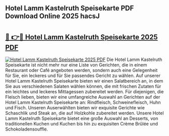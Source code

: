 ## Hotel Lamm Kastelruth Speisekarte PDF Download Online 2025 hacsJ

# <h2><a href="http://gc6sdoc.nevu.top/?p=Hotel+Lamm+Kastelruth+Speisekarte">🔗 👉🔴 Hotel Lamm Kastelruth Speisekarte 2025 PDF</a></h2>

[![Hotel Lamm Kastelruth Speisekarte 2025 PDF](https://i.imgur.com/dBaPXMq.png)](http://gc6sdoc.nevu.top/?p=Hotel+Lamm+Kastelruth+Speisekarte)
Die Hotel Lamm Kastelruth Speisekarte ist nicht mehr nur eine Liste von Gerichten, die in einem Restaurant oder Café angeboten werden, sondern auch eine Gelegenheit für Sie, ein leckeres und für Sie passendes Gericht zu wählen. Auf unserer Hotel Lamm Kastelruth Speisekarte bieten wir einen Salatbereich an, in dem Sie aus verschiedenen Salaten wählen können, die mit frischen Zutaten für ein leichtes und leckeres Mittagessen zubereitet werden. Für diejenigen, die Fleisch lieben, bieten wir eine umfangreiche Auswahl an Gerichten auf der Hotel Lamm Kastelruth Speisekarte an: Rindfleisch, Schweinefleisch, Huhn und Fisch. Unseren Auserwählten bieten wir exquisite Gerichte wie Schaschlik und Steak an, die auf Holzkohle zubereitet werden. Unsere Hotel Lamm Kastelruth Speisekarte bietet eine große Auswahl an Desserts, von traditionellen Kuchen und Kuchen bis hin zu exquisiten Crème Brûlée und Schokoladensouffle.
